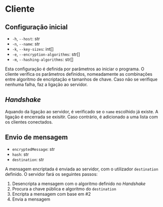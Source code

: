 # Cliente

## Configuração inicial

- `-h`, `--host`: str
- `-n`, `--name`: str
- `-k`, `--key-sizes`: int[]
- `-e`, `--encryption-algorithms`: str[]
- `-m`, `--hashing-algorithms`: str[]

Esta configuração é definida por parâmetros ao iniciar o programa. O cliente verifica os parâmetros definidos, nomeadamente as combinações entre algoritmo de encriptação e tamanhos de chave. Caso não se verifique nenhuma falha, faz a ligação ao servidor.

## *Handshake*

Aquando da ligação ao servidor, é verificado se o `name` escolhido já existe. A ligação é encerrada se exisitir. Caso contrário, é adicionado a uma lista com os clientes conectados.

## Envio de mensagem

- `encryptedMessage`: str
- `hash`: str
- `destination`: str

A mensagem encriptada é enviada ao servidor, com o utilizador `destination` definido. O servidor fará os seguintes passos:
1. Desencripta a mensagem com o algoritmo definido no *Handshake*
2. Procura a chave pública e algoritmo do `destination`
3. Encripta a mensagem com base em #2
4. Envia a mensagem
